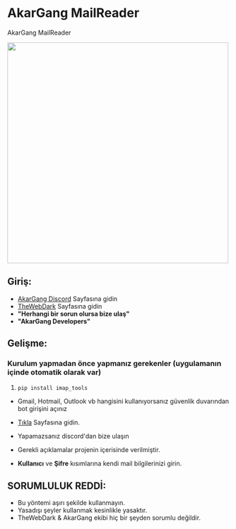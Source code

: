# AkarGang MailReader
AkarGang MailReader

<img src="https://cdn.discordapp.com/attachments/855538620168929280/872047705403314226/standard.gif" width="500" />

## Giriş:

- [AkarGang Discord](https://discord.gg/akargang) Sayfasına gidin
- [TheWebDark](https://thewebdark.com) Sayfasına gidin
-  **"Herhangi bir sorun olursa bize ulaş"** 
-  **"AkarGang Developers"**

## Gelişme:

### Kurulum yapmadan önce yapmanız gerekenler (uygulamanın içinde otomatik olarak var)

1. `pip install imap_tools`

-  Gmail, Hotmail, Outlook vb hangisini kullanıyorsanız güvenlik duvarından bot girişini açınız
-  [Tıkla](https://support.google.com/accounts/answer/6010255?hl=tr) Sayfasına gidin.
-  Yapamazsanız discord'dan bize ulaşın 


- Gerekli açıklamalar projenin içerisinde verilmiştir.
- **Kullanıcı** ve **Şifre** kısımlarına kendi mail bilgilerinizi girin.



## SORUMLULUK REDDİ:
- Bu yöntemi aşırı şekilde kullanmayın.
 - Yasadışı şeyler kullanmak kesinlikle yasaktır.
 - TheWebDark & AkarGang ekibi hiç bir şeyden sorumlu değildir.



